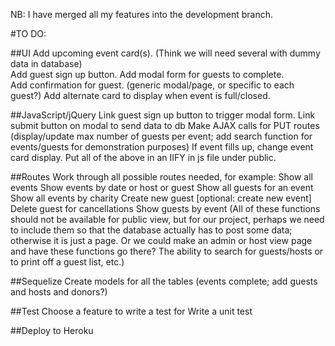 NB: I have merged all my features into the development branch.


#TO DO:

##UI
Add upcoming event card(s). (Think we will need several with dummy data in database)	
Add guest sign up button.
Add modal form for guests to complete.		
Add confirmation for guest. (generic modal/page, or specific to each guest?)
Add alternate card to display when event is full/closed.

##JavaScript/jQuery
Link guest sign up button to trigger modal form.
Link submit button on modal to send data to db
Make AJAX calls for PUT routes (display/update max number of guests per event; add search function for events/guests for demonstration purposes)
If event fills up, change event card display.
Put all of the above in an IIFY in js file under public.

##Routes
Work through all possible routes needed, for example:
Show all events
Show events by date or host or guest
Show all guests for an event
Show all events by charity
Create new guest
[optional: create new event]
Delete guest for cancellations
Show guests by event
(All of these functions should not be available for public view, but for our project, perhaps we need to include them so that the database actually has to post some data; otherwise it is just a page. Or we could make an admin or host view page and have these functions go there? The ability to search for guests/hosts or to print off a guest list, etc.)

##Sequelize
Create models  for all the tables (events complete; add guests and hosts and donors?)

##Test
Choose a feature to write a test for
Write a unit test

##Deploy to Heroku
	
